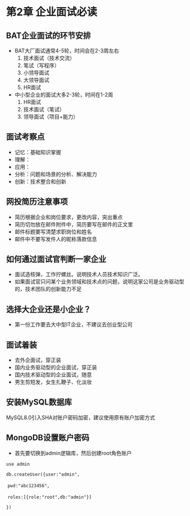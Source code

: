# 第2章 企业面试必读

## BAT企业面试的环节安排

- BAT大厂面试通常4-5轮，时间会在2-3周左右
  1. 技术面试（技术交流）
  2. 笔试（写程序）
  3. 小领导面试
  4. 大领导面试
  5. HR面试
- 中小型企业的面试大多2-3轮，时间在1-2周
  1. HR面试
  2. 技术面试（笔试）
  3. 领导面试（项目+能力）

## 面试考察点

- 记忆：基础知识掌握
- 理解：
- 应用：
- 分析：问题和场景的分析、解决能力
- 创新：技术整合和创新

## 网投简历注意事项

- 简历根据企业和岗位要求，更改内容，突出重点
- 简历切勿放在邮件附件中，简历要写在邮件的正文里
- 邮件标题要写清楚求职岗位和姓名
- 邮件中不要写发件人的昵称落款信息

## 如何通过面试官判断一家企业

- 面试造核弹，工作拧螺丝。说明技术人员技术知识广泛。
- 如果面试官只问某个业务领域和技术点的问题，说明这家公司是业务驱动型的，技术团队的创新能力不足

## 选择大企业还是小企业？

- 第一份工作要去大中型IT企业，不建议去创业型公司

## 面试着装

- 去外企面试，穿正装
- 国内业务驱动型的企业面试，穿正装
- 国内技术驱动型的企业面试，随意
- 男生剪短发，女生扎鞭子、化淡妆



## 安装MySQL数据库

MySQL8.0引入SHA对账户密码加密，建议使用原有账户加密方式

## MongoDB设置账户密码

- 首先要切换到admin逻辑库，然后创建root角色账户

`use admin`

`db.createUser({user:"admin",`

​							`pwd:"abc123456",`

​							`roles:[{role:"root",db:"admin"}]`

`})`





